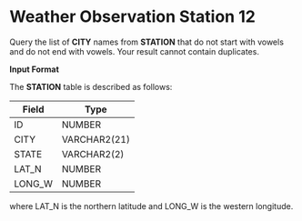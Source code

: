 # Weather Observation Station 12

Query the list of **CITY** names from **STATION** that do not start with vowels and do not end with vowels. Your result cannot contain duplicates.

**Input Format**

The **STATION** table is described as follows:

| Field | Type |
|---|---|
| ID | NUMBER |
| CITY | VARCHAR2(21) |
| STATE | VARCHAR2(2) |
| LAT_N | NUMBER |
| LONG_W | NUMBER |

where LAT_N is the northern latitude and LONG_W is the western longitude.
